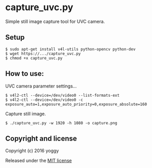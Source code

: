 capture_uvc.py
====
Simple still image capture tool for UVC camera.

Setup
----
    $ sudo apt-get install v4l-utils python-opencv python-dev
    $ wget https://.../capture_uvc.py
    $ chmod +x capture_uvc.py

How to use:
----
UVC camera parameter settings...

    
    $ v4l2-ctl --device=/dev/video0 --list-formats-ext
    $ v4l2-ctl --device=/dev/video0 -c exposure_auto=1,exposure_auto_priority=0,exposure_absolute=160
    

Capture still image.

    
    $ ./capture_uvc.py -w 1920 -h 1080 -o capture.png
    

Copyright and license
----
Copyright (c) 2016 yoggy

Released under the [MIT license](LICENSE.txt)
